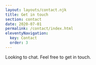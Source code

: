 ```yaml
---
layout: layouts/contact.njk
title: Get in touch
section: contact
date: 2020-07-01
permalink: /contact/index.html
eleventyNavigation:
  key: Contact
  order: 3
---
```

Looking to chat. Feel free to get in touch. 